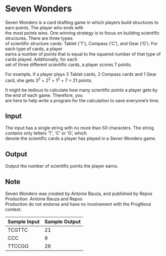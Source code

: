 # Seven Wonders

Seven Wonders is a card drafting game in which players build structures to earn points. The player who ends with\
the most points wins. One winning strategy is to focus on building scientific structures. There are three types\
of scientific structure cards: Tablet (‘T’), Compass (‘C’), and Gear (‘G’). For each type of cards, a player\
earns a number of points that is equal to the squared number of that type of cards played. Additionally, for each\
set of three different scientific cards, a player scores 7 points.

For example, if a player plays 3 Tablet cards, 2 Compass cards and 1 Gear card, she gets 3<sup>2</sup> + 2<sup>2</sup> + 1<sup>2</sup> + 7 = 21 points.

It might be tedious to calculate how many scientific points a player gets by the end of each game. Therefore, you\
are here to help write a program for the calculation to save everyone’s time.

## Input

The input has a single string with no more than 50 characters. The string contains only letters ‘T’, ‘C’ or ‘G’, which\
denote the scientific cards a player has played in a Seven Wonders game.

## Output

Output the number of scientific points the player earns.

## Note

Seven Wonders was created by Antoine Bauza, and published by Repos Production. Antoine Bauza and Repos\
Production do not endorse and have no involvement with the ProgNova contest.

| Sample Input | Sample Output |
| ---          | ---           |
| TCGTTC       | 21            |
| CCC          | 9             |
| TTCCGG       | 26            |